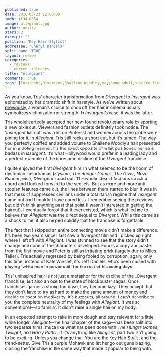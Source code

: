 ```yaml
---
published: true
date: 2016-03-23 12:00:00
imdb: tt3410834
image: allegiant.jpg
author: ankitv
stars: 2
excerpt: ""
position: "Key Hair Stylist"
addressee: "Cheryl Daniels"
split_name: TRUE
layout: review
categories: 
  - reviews
  - current-releases
title: "Allegiant"
comments: true
tags: [Insurgent,Divergent,Shailene Woodley,ya,young adult,science fiction,action, drama, Letters, teen]
---
```

As you know, Tris’ character transformation from _Divergent_ to _Insurgent_ was epitomized by her dramatic shift in hairstyle. As we’ve written about [previously](http://www.dearcastandcrew.com/content/2015/3/21/insurgent.html), a woman’s choice to chop off her hair in cinema usually symbolizes victimization or strength. In _Insurgent_’s case, it was the latter. 

Tris wholeheartedly accepted her new-found revolutionary role by sporting a new pixie cut. Viewers and fashion outlets definitely took notice. The ‘_Insurgent_ haircut’ was a hit on Pinterest and women across the globe were pining for it. In _Allegiant_, Tris still rocks a short cut, but it’s tamed. The way you perfectly coiffed and added volume to Shailene Woodly’s hair presented her in a doting manner. It’s the exact opposite of what positioned her as a badass in _Insurgent_. It’s what Hollywood would prefer in a leading lady and a perfect example of the boresome decline of the _Divergent_ franchise.  

I quite enjoyed the first _Divergent_ film. In what seemed to be the boom of dystopian melodramas (_Elysium_, _The Hunger Games_, _The Giver_, _Maze Runner_, etc.), _Divergent_ stood out. The whole idea of factions struck a chord and I looked forward to the sequels. But as more and more anti-utopian features came out, the lines between them started to blur. It was in that mess of suppressed civilians under a totalitarian regime that _Insurgent_ came out and I couldn't have cared less. I remember seeing the previews but didn't think anything past that point (I wasn’t interested in getting the haircut). I eventually forgot that it ever existed, which is what led me to believe that _Allegiant_ was the direct sequel to _Divergent_. While this came as a shock to me, it also helped solidify that the franchise is forgettable. 

The fact that I skipped an entire connecting movie didn’t make a difference. It’s been two years since I last saw a _Divergent_ film and I picked up right where I left off with _Allegiant_. I was stunned to see that the story didn't change and none of the characters developed. Four is a copy and paste from the first movie and Peter is still an irritating prick (largely due to Miles Teller). Tris actually regressed by being fooled by corruption, again; only this time, instead of Kate Winslet, it's Jeff Daniels, who’s been cursed with playing 'white man in power suit' for the rest of his acting days.

Tris’ uninspired hair is not just a metaphor for the decline of the _Divergent franchise, but also an ode to the state of blockbuster sagas. Once franchises garner a strong fan base, they become lazy. They accept that they don’t have to try as hard to make the same amount of money and decide to coast on mediocrity. It’s buzzcuts, all around. I can’t describe to you the complete neutrality of my feelings with _Allegiant_. It was so conventional—so familiar. It didn’t raise a single hair on my body. 

In an expected attempt to rake in more dough and stay relevant for a little while longer, _Allegiant_—the final chapter of the saga—has been split into two separate films, much like what has been done with _The Hunger Games_, _Twilight_, and _Harry Potter_. If it’s anything like _Allegiant_, part two isn’t going to be exciting. Unless you change that. You are the Key Hair Stylist and the trend-setter. Give Tris a purple Mohawk and let her go out guns blazing, closing the franchise in the same way that made it popular to being with.